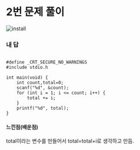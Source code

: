 # 2번 문제 풀이
![install](https://user-images.githubusercontent.com/81015704/118399401-ebf5bf00-b697-11eb-9f88-839bdf520233.png)

### 내 답
<pre><code>
#define _CRT_SECURE_NO_WARNINGS
#include stdio.h

int main(void) {
	int count,total=0;
	scanf("%d", &count);
	for (int i = 1; i <= count; i++) {
		total += i;
	}
	printf("%d", total);
}
</code></pre>


#### 느낀점(배운점)
total이라는 변수를 만들어서 total=total+i로 생각하고 만듬.
